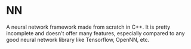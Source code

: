 # NN
A neural network framework made from scratch in C++. It is pretty incomplete and doesn't offer many features, especially compared to any good neural network library
like Tensorflow, OpenNN, etc.


